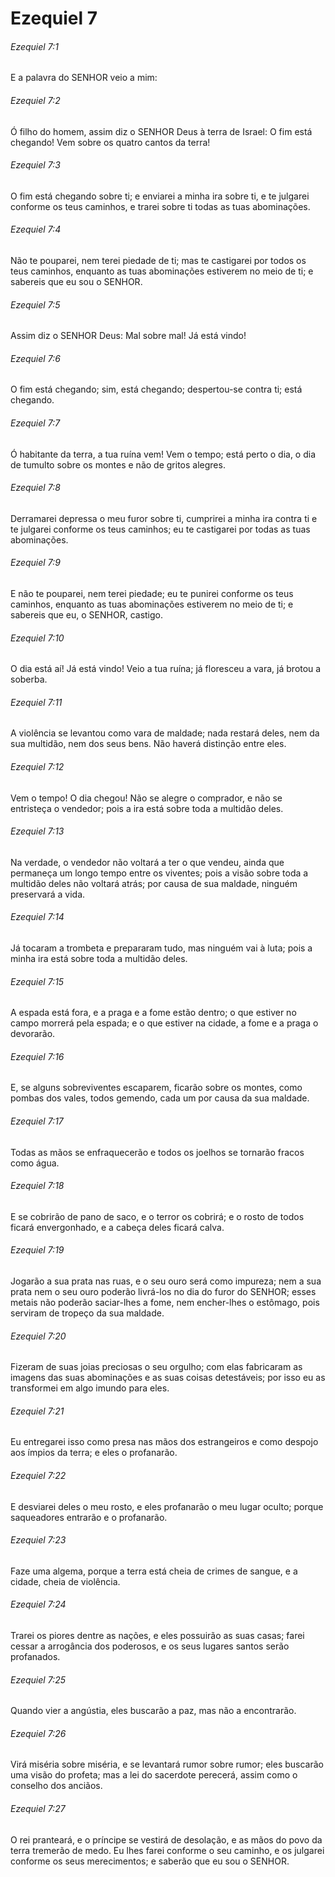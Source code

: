 # Ezequiel 7

###### Ezequiel 7:1

E a palavra do SENHOR veio a mim:

###### Ezequiel 7:2

Ó filho do homem, assim diz o SENHOR Deus à terra de Israel: O fim está chegando! Vem sobre os quatro cantos da terra!

###### Ezequiel 7:3

O fim está chegando sobre ti; e enviarei a minha ira sobre ti, e te julgarei conforme os teus caminhos, e trarei sobre ti todas as tuas abominações.

###### Ezequiel 7:4

Não te pouparei, nem terei piedade de ti; mas te castigarei por todos os teus caminhos, enquanto as tuas abominações estiverem no meio de ti; e sabereis que eu sou o SENHOR.

###### Ezequiel 7:5

Assim diz o SENHOR Deus: Mal sobre mal! Já está vindo!

###### Ezequiel 7:6

O fim está chegando; sim, está chegando; despertou-se contra ti; está chegando.

###### Ezequiel 7:7

Ó habitante da terra, a tua ruína vem! Vem o tempo; está perto o dia, o dia de tumulto sobre os montes e não de gritos alegres.

###### Ezequiel 7:8

Derramarei depressa o meu furor sobre ti, cumprirei a minha ira contra ti e te julgarei conforme os teus caminhos; eu te castigarei por todas as tuas abominações.

###### Ezequiel 7:9

E não te pouparei, nem terei piedade; eu te punirei conforme os teus caminhos, enquanto as tuas abominações estiverem no meio de ti; e sabereis que eu, o SENHOR, castigo.

###### Ezequiel 7:10

O dia está aí! Já está vindo! Veio a tua ruína; já floresceu a vara, já brotou a soberba.

###### Ezequiel 7:11

A violência se levantou como vara de maldade; nada restará deles, nem da sua multidão, nem dos seus bens. Não haverá distinção entre eles.

###### Ezequiel 7:12

Vem o tempo! O dia chegou! Não se alegre o comprador, e não se entristeça o vendedor; pois a ira está sobre toda a multidão deles.

###### Ezequiel 7:13

Na verdade, o vendedor não voltará a ter o que vendeu, ainda que permaneça um longo tempo entre os viventes; pois a visão sobre toda a multidão deles não voltará atrás; por causa de sua maldade, ninguém preservará a vida.

###### Ezequiel 7:14

Já tocaram a trombeta e prepararam tudo, mas ninguém vai à luta; pois a minha ira está sobre toda a multidão deles.

###### Ezequiel 7:15

A espada está fora, e a praga e a fome estão dentro; o que estiver no campo morrerá pela espada; e o que estiver na cidade, a fome e a praga o devorarão.

###### Ezequiel 7:16

E, se alguns sobreviventes escaparem, ficarão sobre os montes, como pombas dos vales, todos gemendo, cada um por causa da sua maldade.

###### Ezequiel 7:17

Todas as mãos se enfraquecerão e todos os joelhos se tornarão fracos como água.

###### Ezequiel 7:18

E se cobrirão de pano de saco, e o terror os cobrirá; e o rosto de todos ficará envergonhado, e a cabeça deles ficará calva.

###### Ezequiel 7:19

Jogarão a sua prata nas ruas, e o seu ouro será como impureza; nem a sua prata nem o seu ouro poderão livrá-los no dia do furor do SENHOR; esses metais não poderão saciar-lhes a fome, nem encher-lhes o estômago, pois serviram de tropeço da sua maldade.

###### Ezequiel 7:20

Fizeram de suas joias preciosas o seu orgulho; com elas fabricaram as imagens das suas abominações e as suas coisas detestáveis; por isso eu as transformei em algo imundo para eles.

###### Ezequiel 7:21

Eu entregarei isso como presa nas mãos dos estrangeiros e como despojo aos ímpios da terra; e eles o profanarão.

###### Ezequiel 7:22

E desviarei deles o meu rosto, e eles profanarão o meu lugar oculto; porque saqueadores entrarão e o profanarão.

###### Ezequiel 7:23

Faze uma algema, porque a terra está cheia de crimes de sangue, e a cidade, cheia de violência.

###### Ezequiel 7:24

Trarei os piores dentre as nações, e eles possuirão as suas casas; farei cessar a arrogância dos poderosos, e os seus lugares santos serão profanados.

###### Ezequiel 7:25

Quando vier a angústia, eles buscarão a paz, mas não a encontrarão.

###### Ezequiel 7:26

Virá miséria sobre miséria, e se levantará rumor sobre rumor; eles buscarão uma visão do profeta; mas a lei do sacerdote perecerá, assim como o conselho dos anciãos.

###### Ezequiel 7:27

O rei pranteará, e o príncipe se vestirá de desolação, e as mãos do povo da terra tremerão de medo. Eu lhes farei conforme o seu caminho, e os julgarei conforme os seus merecimentos; e saberão que eu sou o SENHOR.

